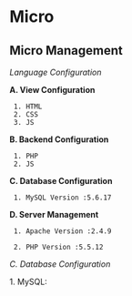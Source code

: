 Micro
==============

Micro Management
----------------

*Language  Configuration*
  
   **A. View Configuration**
   
     1. HTML
	 2. CSS
	 3. JS
   **B. Backend Configuration**
   
     1. PHP
	 2. JS
   **C. Database Configuration**
   
     1. MySQL Version :5.6.17

   **D. Server Management**	
   
     1. Apache Version :2.4.9

     2. PHP Version :5.5.12

   *C. Database Configuration*
		<p>1. MySQL:</p>
	

  
  


